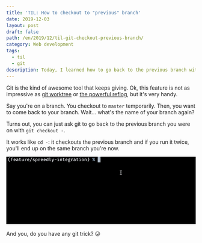 ```yaml
---
title: 'TIL: How to checkout to "previous" branch'
date: 2019-12-03
layout: post
draft: false
path: /en/2019/12/til-git-checkout-previous-branch/
category: Web development
tags:
  - til
  - git
description: Today, I learned how to go back to the previous branch with one simple command.
---
```


Git is the kind of awesome tool that keeps giving. Ok, this feature is not as impressive as [git worktree](https://spin.atomicobject.com/2016/06/26/parallelize-development-git-worktrees/) or [the powerful reflog](http://effectif.com/git/recovering-lost-git-commits), but it's very handy.

Say you're on a branch. You checkout to `master` temporarily. Then, you want to come back to your branch. Wait… what's the name of your branch again?

Turns out, you can just ask git to go back to the previous branch you were on with `git checkout -`.

It works like `cd -`: it checkouts the previous branch and if you run it twice, you'll end up on the same branch you're now.

![Demo of the command](./demo.gif)

And you, do you have any git trick? 😜
